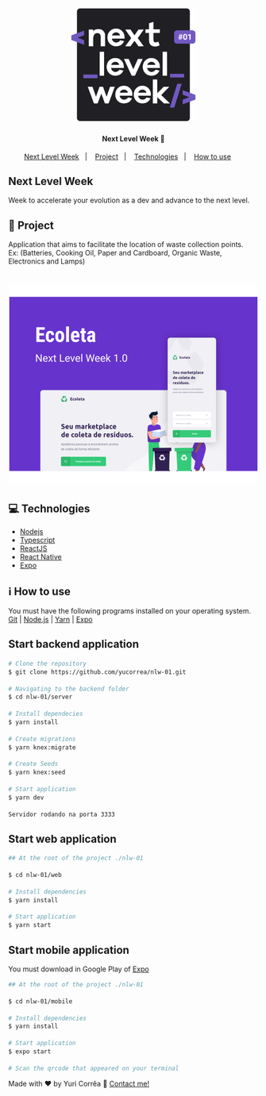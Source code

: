 <h1 align="center">
    <img src=".github/logo.svg" width="250px" alt="NLW" title="Next Level Week">
</h1>

<h4 align="center">
    Next Level Week 🚀 
</h4>

<p align="center">
  <a href="#next-level-week">Next Level Week</a>&nbsp;&nbsp;&nbsp;|&nbsp;&nbsp;&nbsp;
  <a href="#rocket-project">Project</a>&nbsp;&nbsp;&nbsp;|&nbsp;&nbsp;&nbsp;
  <a href="#computer-technologies">Technologies</a>&nbsp;&nbsp;&nbsp;|&nbsp;&nbsp;&nbsp;
  <a href="#information_source-how-to-use">How to use</a>&nbsp;&nbsp;&nbsp;&nbsp;&nbsp;&nbsp;
</p>



## Next Level Week
  Week to accelerate your evolution as a dev and advance to the next level.


## :rocket: Project
   Application that aims to facilitate the location of waste collection points.
  <br>
   Ex: (Batteries, Cooking Oil, Paper and Cardboard, Organic Waste, Electronics and Lamps)

<h1 align="center">
    <img alt="Example" title="Example" src=".github/capa.svg" width="500px" />
</h1>


 ## :computer: Technologies 

- [Nodejs](https://nodejs.org/en/)
- [Typescript](https://www.typescriptlang.org/)
- [ReactJS](https://pt-br.reactjs.org/)
- [React Native](https://reactnative.dev/)
- [Expo](https://expo.io/)

## :information_source: How to use

You must have the following programs installed on your operating system. [Git](https://git-scm.com) | [Node.js](https://nodejs.org/en/) |  [Yarn](https://yarnpkg.com/) | [Expo](https://docs.expo.io/get-started/installation/)


## Start backend application

```bash
# Clone the repository 
$ git clone https://github.com/yucorrea/nlw-01.git

# Navigating to the backend folder
$ cd nlw-01/server

# Install dependecies
$ yarn install

# Create migrations
$ yarn knex:migrate

# Create Seeds
$ yarn knex:seed

# Start application
$ yarn dev

Servidor rodando na porta 3333
```

## Start web application

```bash
## At the root of the project ./nlw-01

$ cd nlw-01/web

# Install dependencies
$ yarn install

# Start application
$ yarn start
```

##  Start mobile application

You must download in Google Play of [Expo](Expo) 

```bash
## At the root of the project ./nlw-01

$ cd nlw-01/mobile

# Install dependencies
$ yarn install

# Start application
$ expo start

# Scan the qrcode that appeared on your terminal

```

Made with :heart: by Yuri Corrêa :wave: [Contact me!](https://www.linkedin.com/in/yucorrea/)
